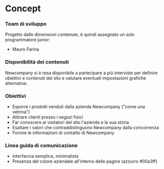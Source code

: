 # Concept

### Team di sviluppo

Progetto dalle dimensioni contenute, è quindi assegnato un solo programmatore junior:
- Mauro Farina

### Disponibilità dei contenuti

Newcompany si è resa disponibile a partecipare a più interviste per definire obiettivi e contenuti del sito e valutare eventuali impostazioni grafiche alternative.

### Obiettivi

- Esporre i prodotti venduti dalla azienda Newcompany ("come una vetrina")
- Attirare clienti presso i negozi fisici
- Far conoscere ai visitatori del sito l'azienda e la sua storia
- Esaltare i valori che contraddistinguono Newcompany dalla concorrenza
- Fornire le informazioni di contatto di Newcompany

### Linea guida di comunicazione

- Interfaccia semplice, minimalista
- Presenza del colore aziendale all'interno delle pagine (azzurro #00a3ff)